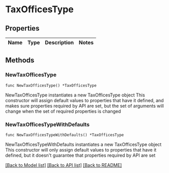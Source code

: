 # TaxOfficesType

## Properties

Name | Type | Description | Notes
------------ | ------------- | ------------- | -------------

## Methods

### NewTaxOfficesType

`func NewTaxOfficesType() *TaxOfficesType`

NewTaxOfficesType instantiates a new TaxOfficesType object
This constructor will assign default values to properties that have it defined,
and makes sure properties required by API are set, but the set of arguments
will change when the set of required properties is changed

### NewTaxOfficesTypeWithDefaults

`func NewTaxOfficesTypeWithDefaults() *TaxOfficesType`

NewTaxOfficesTypeWithDefaults instantiates a new TaxOfficesType object
This constructor will only assign default values to properties that have it defined,
but it doesn't guarantee that properties required by API are set


[[Back to Model list]](../README.md#documentation-for-models) [[Back to API list]](../README.md#documentation-for-api-endpoints) [[Back to README]](../README.md)


